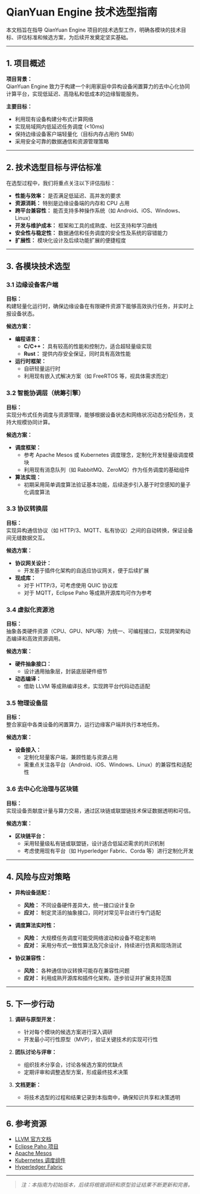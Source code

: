 # QianYuan Engine 技术选型指南

本文档旨在指导 QianYuan Engine 项目的技术选型工作，明确各模块的技术目标、评估标准和候选方案，为后续开发奠定坚实基础。

---

## 1. 项目概述

**项目背景：**  
QianYuan Engine 致力于构建一个利用家庭中异构设备闲置算力的去中心化协同计算平台，实现低延迟、高隐私和低成本的边缘智能服务。

**主要目标：**  
- 利用现有设备构建分布式计算网络  
- 实现局域网内低延迟任务调度 (<10ms)  
- 保持边缘设备客户端轻量化（目标内存占用约 5MB）  
- 采用安全可靠的数据通信和资源管理策略

---

## 2. 技术选型目标与评估标准

在选型过程中，我们将重点关注以下评估指标：
- **性能与效率：** 是否满足低延迟、高并发的要求  
- **资源消耗：** 特别是边缘设备端的内存和 CPU 占用  
- **跨平台兼容性：** 能否支持多种操作系统（如 Android、iOS、Windows、Linux）  
- **开发与维护成本：** 框架和工具的成熟度、社区支持和学习曲线  
- **安全性与稳定性：** 数据通信和任务调度的安全性及系统的容错能力  
- **扩展性：** 模块化设计及后续功能扩展的便捷程度

---

## 3. 各模块技术选型

### 3.1 边缘设备客户端

**目标：**  
构建轻量化运行时，确保边缘设备在有限硬件资源下能够高效执行任务，并实时上报设备状态。

**候选方案：**  
- **编程语言：**  
  - **C/C++：** 具有较高的性能和控制力，适合超轻量级实现  
  - **Rust：** 提供内存安全保证，同时具有高效性能  
- **运行时框架：**  
  - 自研轻量运行时  
  - 利用现有嵌入式解决方案（如 FreeRTOS 等，视具体需求而定）

### 3.2 智能协调层（统筹引擎）

**目标：**  
实现分布式任务调度与资源管理，能够根据设备状态和网络状况动态分配任务，支持大规模协同计算。

**候选方案：**  
- **调度框架：**  
  - 参考 Apache Mesos 或 Kubernetes 调度理念，定制化开发轻量级调度模块  
  - 利用现有消息队列（如 RabbitMQ、ZeroMQ）作为任务调度的基础组件  
- **算法实现：**  
  - 初期采用简单调度算法验证基本功能，后续逐步引入基于时空感知的量子化调度算法

### 3.3 协议转换层

**目标：**  
实现异构通信协议（如 HTTP/3、MQTT、私有协议）之间的自动转换，保证设备间无缝数据交互。

**候选方案：**  
- **协议网关设计：**  
  - 开发基于插件化架构的自适应协议网关，便于后续扩展  
- **现成库：**  
  - 对于 HTTP/3，可考虑使用 QUIC 协议库  
  - 对于 MQTT，Eclipse Paho 等成熟开源库均可作为参考

### 3.4 虚拟化资源池

**目标：**  
抽象各类硬件资源（CPU、GPU、NPU等）为统一、可编程接口，实现跨架构动态编译和高效资源调用。

**候选方案：**  
- **硬件抽象接口：**  
  - 设计通用抽象层，封装底层硬件细节  
- **动态编译：**  
  - 借助 LLVM 等成熟编译技术，实现跨平台代码动态适配

### 3.5 物理设备层

**目标：**  
整合家庭中各类设备的闲置算力，运行边缘客户端并执行本地任务。

**候选方案：**  
- **设备接入：**  
  - 定制化轻量客户端，兼顾性能与资源占用  
  - 需重点关注各平台（Android、iOS、Windows、Linux）的兼容性和适配性

### 3.6 去中心化治理与区块链

**目标：**  
实现设备贡献度计量与算力交易，通过区块链或联盟链技术保证数据透明和可信。

**候选方案：**  
- **区块链平台：**  
  - 采用轻量级私有链或联盟链，设计适合低延迟需求的共识机制  
  - 考虑使用现有平台（如 Hyperledger Fabric、Corda 等）进行定制化开发

---

## 4. 风险与应对策略

- **异构设备适配：**  
  - **风险：** 不同设备硬件差异大，统一接口设计复杂  
  - **应对：** 制定灵活的抽象接口，同时对常见平台进行专门适配

- **调度算法实时性：**  
  - **风险：** 大规模任务调度可能受网络波动和设备不稳定影响  
  - **应对：** 采用分布式一致性算法及冗余设计，持续进行仿真和现场测试

- **协议兼容性：**  
  - **风险：** 各种通信协议转换可能存在兼容性问题  
  - **应对：** 利用成熟开源库和插件化架构，逐步验证并扩展支持范围

---

## 5. 下一步行动

1. **调研与原型开发：**  
   - 针对每个模块的候选方案进行深入调研  
   - 开发最小可行性原型（MVP），验证关键技术的实现可行性

2. **团队讨论与评审：**  
   - 组织技术分享会，讨论各候选方案的优缺点  
   - 定期评审和调整选型方案，形成最终技术决策

3. **文档更新：**  
   - 将技术选型的过程和结果记录到本指南中，确保知识共享和决策透明

---

## 6. 参考资源

- [LLVM 官方文档](https://llvm.org)
- [Eclipse Paho 项目](https://www.eclipse.org/paho/)
- [Apache Mesos](http://mesos.apache.org)
- [Kubernetes 调度组件](https://kubernetes.io/docs/concepts/scheduling-eviction/)
- [Hyperledger Fabric](https://www.hyperledger.org/use/fabric)

---

> *注：本指南为初始版本，后续将根据调研和原型验证结果不断更新和完善。*

